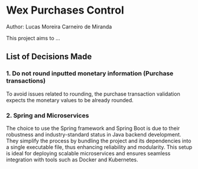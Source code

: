 # Wex Purchases Control
Author: Lucas Moreira Carneiro de Miranda

This project aims to ...

## List of Decisions Made

### 1. Do not round inputted monetary information (Purchase transactions)

To avoid issues related to rounding, the purchase transaction validation expects the monetary values to be already rounded.

### 2. Spring and Microservices

The choice to use the Spring framework and Spring Boot is due to their robustness and industry-standard status in Java backend development. They simplify the process by bundling the project and its dependencies into a single executable file, thus enhancing reliability and modularity. This setup is ideal for deploying scalable microservices and ensures seamless integration with tools such as Docker and Kubernetes.
